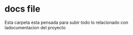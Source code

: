 # docs file
Esta carpeta esta pensada para subir todo lo relacionado con ladocumentacion del proyecto